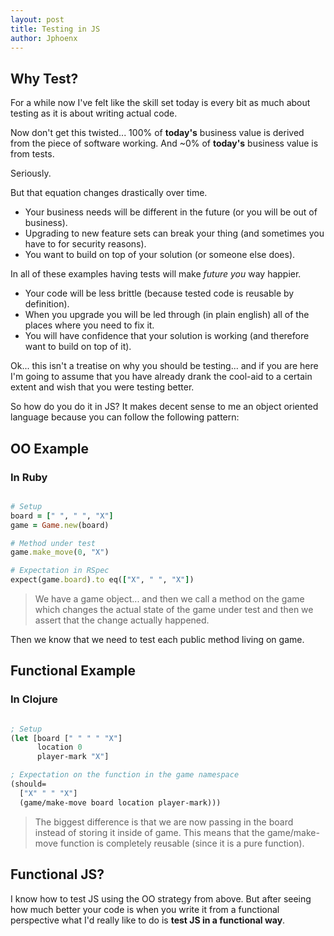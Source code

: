 ```yaml
---
layout: post
title: Testing in JS
author: Jphoenx
---
```


## Why Test?

For a while now I've felt like the skill set today is every bit as much about
testing as it is about writing actual code.

Now don't get this twisted... 100% of **today's** business value is derived from the
piece of software working. And ~0% of **today's** business value is from tests.

Seriously.

But that equation changes drastically over time.

* Your business needs will be different in the future (or you will be out of business).
* Upgrading to new feature sets can break your thing (and sometimes you have to for security reasons).
* You want to build on top of your solution (or someone else does).

In all of these examples having tests will make *future you* way happier.

* Your code will be less brittle (because tested code is reusable by definition).
* When you upgrade you will be led through (in plain english) all of the places
  where you need to fix it.
* You will have confidence that your solution is working (and therefore want to
  build on top of it).

Ok... this isn't a treatise on why you should be testing... and if you are here
I'm going to assume that you have already drank the cool-aid to a certain extent
and wish that you were testing better.

So how do you do it in JS? It makes decent sense to me an object oriented language
because you can follow the following pattern:

## OO Example

### In Ruby

```ruby

# Setup
board = [" ", " ", "X"]
game = Game.new(board)

# Method under test
game.make_move(0, "X")

# Expectation in RSpec
expect(game.board).to eq(["X", " ", "X"])

```

> We have a game object... and then we call a method on the game which changes the actual state of the game under test and then we assert that the change actually happened.

Then we know that we need to test each public method living on game.

## Functional Example

### In Clojure

```clojure

; Setup
(let [board [" " " " "X"]
      location 0
      player-mark "X"]

; Expectation on the function in the game namespace
(should=
  ["X" " " "X"]
  (game/make-move board location player-mark)))

```

> The biggest difference is that we are now passing in the board instead of storing it inside of game. This means that the game/make-move function is completely reusable (since it is a pure function).

## Functional JS?

I know how to test JS using the OO strategy from above. But after seeing how much
better your code is when you write it from a functional perspective what I'd
really like to do is **test JS in a functional way**.
